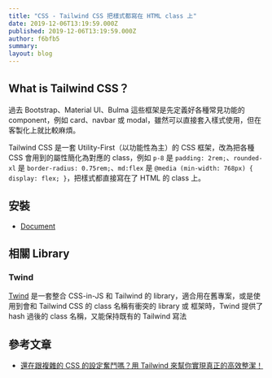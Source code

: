```yaml
---
title: "CSS - Tailwind CSS 把樣式都寫在 HTML class 上"
date: 2019-12-06T13:19:59.000Z
published: 2019-12-06T13:19:59.000Z
author: f6bfb5
summary:
layout: blog
---
```


## What is Tailwind CSS？

過去 Bootstrap、Material UI、Bulma 這些框架是先定義好各種常見功能的 component，例如 card、navbar 或 modal，雖然可以直接套入樣式使用，但在客製化上就比較麻煩。

Tailwind CSS 是一套 Utility-First（以功能性為主）的 CSS 框架，改為把各種 CSS 會用到的屬性簡化為對應的 class，例如 `p-8` 是 `padding: 2rem;`、`rounded-xl` 是 `border-radius: 0.75rem;`、`md:flex` 是 `@media (min-width: 768px) { display: flex; }`，把樣式都直接寫在了 HTML 的 class 上。

## 安裝

- [Document](https://tailwindcss.com/docs/installation)

## 相關 Library

### Twind

[Twind](https://github.com/tw-in-js/twind) 是一套整合 CSS-in-JS 和 Tailwind 的 library，適合用在舊專案，或是使用到會和 Tailwind CSS 的 class 名稱有衝突的 library 或 框架時，Twind 提供了 hash 過後的 class 名稱，又能保持既有的 Tailwind 寫法

## 參考文章

- [還在跟複雜的 CSS 的設定奮鬥嗎？用 Tailwind 來幫你實現真正的高效整潔！](https://5xruby.tw/posts/tailwind-css-plugin/)
